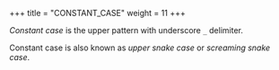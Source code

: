 +++
title = "CONSTANT_CASE"
weight = 11
+++

_Constant case_ is the upper pattern with underscore `_` delimiter.

Constant case is also known as _upper snake case_ or _screaming snake case_.
